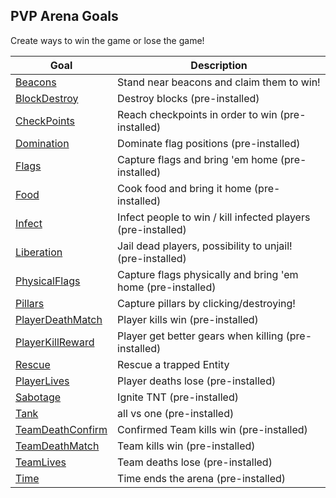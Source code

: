 ## PVP Arena Goals

Create ways to win the game or lose the game!

Goal | Description
------------- | -------------
[Beacons](goals/beacons.md) | Stand near beacons and claim them to win!
[BlockDestroy](goals/blockdestroy.md) | Destroy blocks (pre-installed)
[CheckPoints](goals/checkpoints.md) | Reach checkpoints in order to win (pre-installed)
[Domination](goals/domination.md) | Dominate flag positions (pre-installed)
[Flags](goals/flags.md) | Capture flags and bring 'em home (pre-installed)
[Food](goals/food.md) | Cook food and bring it home (pre-installed)
[Infect](goals/infect.md) | Infect people to win / kill infected players (pre-installed)
[Liberation](goals/liberation.md) | Jail dead players, possibility to unjail! (pre-installed)
[PhysicalFlags](goals/physicalflags.md) | Capture flags physically and bring 'em home (pre-installed)
[Pillars](goals/pillars.md) | Capture pillars by clicking/destroying!
[PlayerDeathMatch](goals/playerdeathmatch.md) | Player kills win (pre-installed)
[PlayerKillReward](goals/playerkillreward.md) | Player get better gears when killing (pre-installed)
[Rescue](goals/rescue.md) | Rescue a trapped Entity
[PlayerLives](goals/playerlives.md) | Player deaths lose (pre-installed)
[Sabotage](goals/sabotage.md) | Ignite TNT (pre-installed)
[Tank](goals/tank.md) | all vs one (pre-installed)
[TeamDeathConfirm](goals/teamdeathconfirm.md) | Confirmed Team kills win (pre-installed)
[TeamDeathMatch](goals/teamdeathmatch.md) | Team kills win (pre-installed)
[TeamLives](goals/teamlives.md) | Team deaths lose (pre-installed)
[Time](goals/time.md) | Time ends the arena (pre-installed)